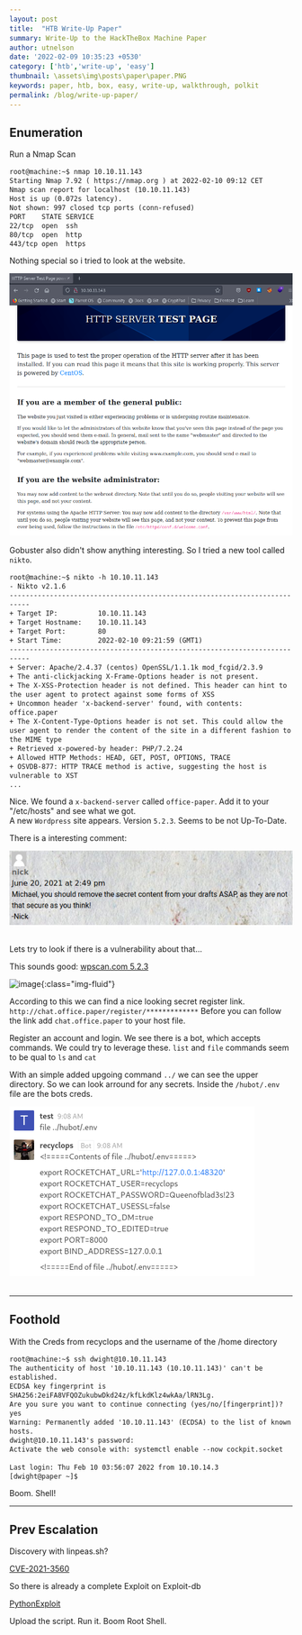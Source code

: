 ```yaml
---
layout: post
title:  "HTB Write-Up Paper"
summary: Write-Up to the HackTheBox Machine Paper
author: utnelson
date: '2022-02-09 10:35:23 +0530'
category: ['htb','write-up', 'easy']
thumbnail: \assets\img\posts\paper\paper.PNG
keywords: paper, htb, box, easy, write-up, walkthrough, polkit
permalink: /blog/write-up-paper/
---
```


## Enumeration

Run a Nmap Scan

```console
root@machine:~$ nmap 10.10.11.143
Starting Nmap 7.92 ( https://nmap.org ) at 2022-02-10 09:12 CET
Nmap scan report for localhost (10.10.11.143)
Host is up (0.072s latency).
Not shown: 997 closed tcp ports (conn-refused)
PORT    STATE SERVICE
22/tcp  open  ssh
80/tcp  open  http
443/tcp open  https
```
Nothing special so i tried to look at the website.

![image](\assets\img\posts\paper\paper_website.PNG)

Gobuster also didn't show anything interesting. So I tried a new tool called `nikto`.

```console
root@machine:~$ nikto -h 10.10.11.143
- Nikto v2.1.6
---------------------------------------------------------------------------
+ Target IP:          10.10.11.143
+ Target Hostname:    10.10.11.143
+ Target Port:        80
+ Start Time:         2022-02-10 09:21:59 (GMT1)
---------------------------------------------------------------------------
+ Server: Apache/2.4.37 (centos) OpenSSL/1.1.1k mod_fcgid/2.3.9
+ The anti-clickjacking X-Frame-Options header is not present.
+ The X-XSS-Protection header is not defined. This header can hint to the user agent to protect against some forms of XSS
+ Uncommon header 'x-backend-server' found, with contents: office.paper
+ The X-Content-Type-Options header is not set. This could allow the user agent to render the content of the site in a different fashion to the MIME type
+ Retrieved x-powered-by header: PHP/7.2.24
+ Allowed HTTP Methods: HEAD, GET, POST, OPTIONS, TRACE 
+ OSVDB-877: HTTP TRACE method is active, suggesting the host is vulnerable to XST
...
```
Nice. We found a `x-backend-server` called `office-paper`. Add it to your "/etc/hosts" and see what we got.  
A new `Wordpress` site appears. Version `5.2.3`. Seems to be not Up-To-Date.  

There is a interesting comment:

<div class="text-center">
    <img src="\assets\img\posts\paper\paper_comment.PNG" class="rounded img-fluid">
</div>
<br/>  
  
Lets try to look if there is a vulnerability about that...

This sounds good: [wpscan.com 5.2.3](https://wpscan.com/vulnerability/3413b879-785f-4c9f-aa8a-5a4a1d5e0ba2)

![image](\paper\assets\img\posts\paper\vuln.PNG){:class="img-fluid"}

According to this we can find a nice looking secret register link. `http://chat.office.paper/register/*************`
Before you can follow the link add `chat.office.paper` to your host file.

Register an account and login. We see there is a bot, which accepts commands. We could try to leverage these.
`list` and `file` commands seem to be qual to `ls` and `cat`

With an simple added upgoing command `../` we can see the upper directory. So we can look arround for any secrets.
Inside the `/hubot/.env` file are the bots creds.

<div class="text-center">
    <img src="\assets\img\posts\paper\paper_bot.PNG" class="rounded img-fluid">   
</div>
<br/>

---

## Foothold

With the Creds from recyclops and the username of the /home directory

```console
root@machine:~$ ssh dwight@10.10.11.143
The authenticity of host '10.10.11.143 (10.10.11.143)' can't be established.
ECDSA key fingerprint is SHA256:2eiFA8VFQOZukubwDkd24z/kfLkdKlz4wkAa/lRN3Lg.
Are you sure you want to continue connecting (yes/no/[fingerprint])? yes
Warning: Permanently added '10.10.11.143' (ECDSA) to the list of known hosts.
dwight@10.10.11.143's password: 
Activate the web console with: systemctl enable --now cockpit.socket

Last login: Thu Feb 10 03:56:07 2022 from 10.10.14.3
[dwight@paper ~]$ 
```
Boom. Shell!

---

## Prev Escalation

Discovery with linpeas.sh?

[CVE-2021-3560](https://github.blog/2021-06-10-privilege-escalation-polkit-root-on-linux-with-bug/)

So there is already a complete Exploit on Exploit-db  

[PythonExploit](https://www.exploit-db.com/exploits/50011)

Upload the script. Run it. Boom Root Shell.